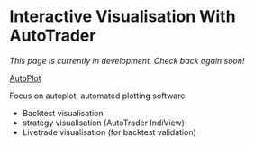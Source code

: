 # Interactive Visualisation With AutoTrader


*This page is currently in development. Check back again soon!*


[AutoPlot](autoplot-docs)


Focus on autoplot, automated plotting software


- Backtest visualisation 
- strategy visualisation (AutoTrader IndiView)
- Livetrade visualisation (for backtest validation)


